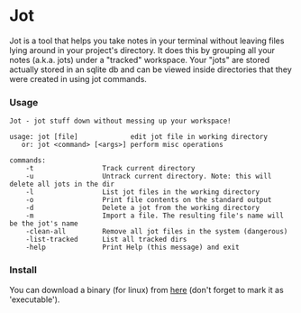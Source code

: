 # Jot

Jot is a tool that helps you take notes in your terminal without leaving files lying around in your project's directory. It does this by grouping all your notes (a.k.a. jots) under a "tracked" workspace. Your "jots" are stored actually stored in an sqlite db and can be viewed inside directories that they were created in using jot commands.

### Usage

    Jot - jot stuff down without messing up your workspace!
    
    usage: jot [file]             edit jot file in working directory
       or: jot <command> [<args>] perform misc operations
    
    commands:
        -t                 Track current directory
        -u                 Untrack current directory. Note: this will delete all jots in the dir
        -l                 List jot files in the working directory
        -o                 Print file contents on the standard output
        -d                 Delete a jot from the working directory
        -m                 Import a file. The resulting file's name will be the jot's name
        -clean-all         Remove all jot files in the system (dangerous)
        -list-tracked      List all tracked dirs
        -help              Print Help (this message) and exit

### Install

You can download a binary (for linux) from [here](https://github.com/int3rlop3r/jot/releases) (don't forget to mark it as 'executable').
